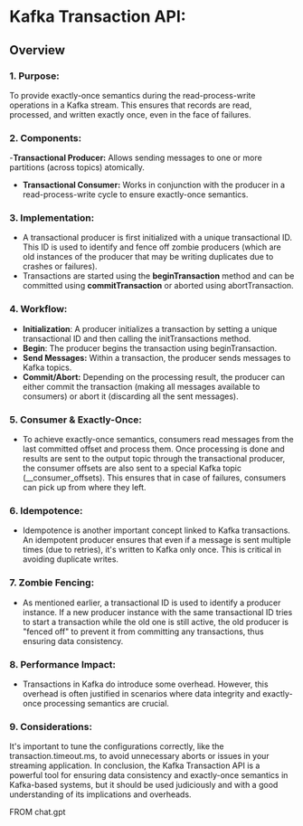 # Kafka Transaction API:

## Overview 
### 1. Purpose:
To provide exactly-once semantics during the read-process-write operations in a Kafka stream. This ensures that records are read, processed, and written exactly once, even in the face of failures.
### 2. Components:
-**Transactional Producer:** Allows sending messages to one or more partitions (across topics) atomically.
- **Transactional Consumer:** Works in conjunction with the producer in a read-process-write cycle to ensure exactly-once semantics.
### 3. Implementation:
- A transactional producer is first initialized with a unique transactional ID. This ID is used to identify and fence off zombie producers (which are old instances of the producer that may be writing duplicates due to crashes or failures).
- Transactions are started using the **beginTransaction** method and can be committed using **commitTransaction** or aborted using abortTransaction.
### 4. Workflow:
- **Initialization**: A producer initializes a transaction by setting a unique transactional ID and then calling the initTransactions method.
- **Begin**: The producer begins the transaction using beginTransaction.
- **Send Messages:** Within a transaction, the producer sends messages to Kafka topics.
- **Commit/Abort:** Depending on the processing result, the producer can either commit the transaction (making all messages available to consumers) or abort it (discarding all the sent messages).
### 5. Consumer & Exactly-Once:
- To achieve exactly-once semantics, consumers read messages from the last committed offset and process them. Once processing is done and results are sent to the output topic through the transactional producer, the consumer offsets are also sent to a special Kafka topic (__consumer_offsets). This ensures that in case of failures, consumers can pick up from where they left.
### 6. Idempotence:
- Idempotence is another important concept linked to Kafka transactions. An idempotent producer ensures that even if a message is sent multiple times (due to retries), it's written to Kafka only once. This is critical in avoiding duplicate writes.
### 7. Zombie Fencing:
- As mentioned earlier, a transactional ID is used to identify a producer instance. If a new producer instance with the same transactional ID tries to start a transaction while the old one is still active, the old producer is "fenced off" to prevent it from committing any transactions, thus ensuring data consistency.
### 8. Performance Impact:
- Transactions in Kafka do introduce some overhead. However, this overhead is often justified in scenarios where data integrity and exactly-once processing semantics are crucial.
### 9. Considerations:
It's important to tune the configurations correctly, like the transaction.timeout.ms, to avoid unnecessary aborts or issues in your streaming application.
In conclusion, the Kafka Transaction API is a powerful tool for ensuring data consistency and exactly-once semantics in Kafka-based systems, but it should be used judiciously and with a good understanding of its implications and overheads.

FROM chat.gpt